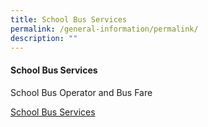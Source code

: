 ```yaml
---
title: School Bus Services
permalink: /general-information/permalink/
description: ""
---
```

#### School Bus Services

School Bus Operator and Bus Fare

[School Bus Services](/files/school%20bus%20info%202023.pdf)